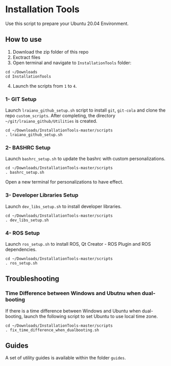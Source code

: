 # Installation Tools

Use this script to prepare your Ubuntu 20.04 Environment.

## How to use
1. Download the zip folder of this repo
2. Exctract files
3. Open terminal and navigate to `InstallationTools` folder:
```
cd ~/Downloads
cd InstallationTools
```
4. Launch the scripts from `1` to `4`.

### 1- GIT Setup
Launch `lraiano_github_setup.sh` script to install `git`, `git-cola` and clone the repo `custom_scripts`.
After completing, the directory `~/git/lraiano_github/Utilities` is created.

```
cd ~/Downloads/InstallationTools-master/scripts
. lraiano_github_setup.sh
```

### 2- BASHRC Setup
Launch `bashrc_setup.sh` to update the bashrc with custom personalizations.
```
cd ~/Downloads/InstallationTools-master/scripts
. bashrc_setup.sh
```
Open a new terminal for personalizations to have effect.

### 3- Developer Libraries Setup
Launch `dev_libs_setup.sh` to install developer libraries.
```
cd ~/Downloads/InstallationTools-master/scripts
. dev_libs_setup.sh
```

### 4- ROS Setup
Launch `ros_setup.sh` to install ROS, Qt Creator - ROS Plugin and ROS dependencies.
```
cd ~/Downloads/InstallationTools-master/scripts
. ros_setup.sh
```

## Troubleshooting
### Time Difference between Windows and Ubutnu when dual-booting
If there is a time difference between Windows and Ubuntu when dual-booting, launch the following script to set Ubuntu to use local time zone.
```
cd ~/Downloads/InstallationTools-master/scripts
. fix_time_difference_when_dualbooting.sh
```

## Guides
A set of utility guides is available within the folder `guides`.